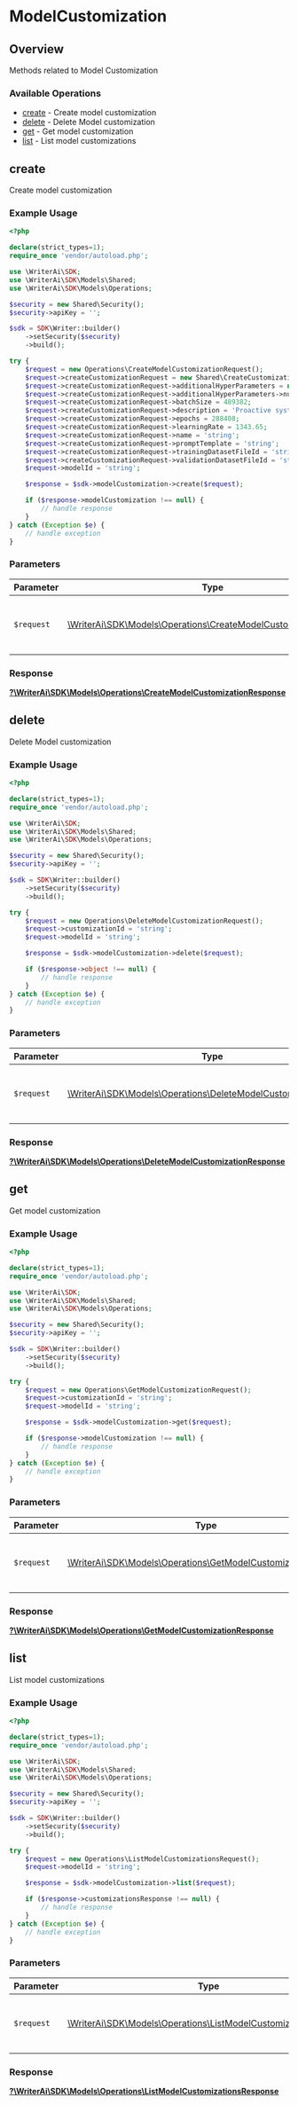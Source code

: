 # ModelCustomization


## Overview

Methods related to Model Customization

### Available Operations

* [create](#create) - Create model customization
* [delete](#delete) - Delete Model customization
* [get](#get) - Get model customization
* [list](#list) - List model customizations

## create

Create model customization

### Example Usage

```php
<?php

declare(strict_types=1);
require_once 'vendor/autoload.php';

use \WriterAi\SDK;
use \WriterAi\SDK\Models\Shared;
use \WriterAi\SDK\Models\Operations;

$security = new Shared\Security();
$security->apiKey = '';

$sdk = SDK\Writer::builder()
    ->setSecurity($security)
    ->build();

try {
    $request = new Operations\CreateModelCustomizationRequest();
    $request->createCustomizationRequest = new Shared\CreateCustomizationRequest();
    $request->createCustomizationRequest->additionalHyperParameters = new Shared\HyperParameters();
    $request->createCustomizationRequest->additionalHyperParameters->numVirtualTokens = 486589;
    $request->createCustomizationRequest->batchSize = 489382;
    $request->createCustomizationRequest->description = 'Proactive systematic Graphical User Interface';
    $request->createCustomizationRequest->epochs = 288408;
    $request->createCustomizationRequest->learningRate = 1343.65;
    $request->createCustomizationRequest->name = 'string';
    $request->createCustomizationRequest->promptTemplate = 'string';
    $request->createCustomizationRequest->trainingDatasetFileId = 'string';
    $request->createCustomizationRequest->validationDatasetFileId = 'string';
    $request->modelId = 'string';

    $response = $sdk->modelCustomization->create($request);

    if ($response->modelCustomization !== null) {
        // handle response
    }
} catch (Exception $e) {
    // handle exception
}
```

### Parameters

| Parameter                                                                                                                     | Type                                                                                                                          | Required                                                                                                                      | Description                                                                                                                   |
| ----------------------------------------------------------------------------------------------------------------------------- | ----------------------------------------------------------------------------------------------------------------------------- | ----------------------------------------------------------------------------------------------------------------------------- | ----------------------------------------------------------------------------------------------------------------------------- |
| `$request`                                                                                                                    | [\WriterAi\SDK\Models\Operations\CreateModelCustomizationRequest](../../models/operations/CreateModelCustomizationRequest.md) | :heavy_check_mark:                                                                                                            | The request object to use for the request.                                                                                    |


### Response

**[?\WriterAi\SDK\Models\Operations\CreateModelCustomizationResponse](../../models/operations/CreateModelCustomizationResponse.md)**


## delete

Delete Model customization

### Example Usage

```php
<?php

declare(strict_types=1);
require_once 'vendor/autoload.php';

use \WriterAi\SDK;
use \WriterAi\SDK\Models\Shared;
use \WriterAi\SDK\Models\Operations;

$security = new Shared\Security();
$security->apiKey = '';

$sdk = SDK\Writer::builder()
    ->setSecurity($security)
    ->build();

try {
    $request = new Operations\DeleteModelCustomizationRequest();
    $request->customizationId = 'string';
    $request->modelId = 'string';

    $response = $sdk->modelCustomization->delete($request);

    if ($response->object !== null) {
        // handle response
    }
} catch (Exception $e) {
    // handle exception
}
```

### Parameters

| Parameter                                                                                                                     | Type                                                                                                                          | Required                                                                                                                      | Description                                                                                                                   |
| ----------------------------------------------------------------------------------------------------------------------------- | ----------------------------------------------------------------------------------------------------------------------------- | ----------------------------------------------------------------------------------------------------------------------------- | ----------------------------------------------------------------------------------------------------------------------------- |
| `$request`                                                                                                                    | [\WriterAi\SDK\Models\Operations\DeleteModelCustomizationRequest](../../models/operations/DeleteModelCustomizationRequest.md) | :heavy_check_mark:                                                                                                            | The request object to use for the request.                                                                                    |


### Response

**[?\WriterAi\SDK\Models\Operations\DeleteModelCustomizationResponse](../../models/operations/DeleteModelCustomizationResponse.md)**


## get

Get model customization

### Example Usage

```php
<?php

declare(strict_types=1);
require_once 'vendor/autoload.php';

use \WriterAi\SDK;
use \WriterAi\SDK\Models\Shared;
use \WriterAi\SDK\Models\Operations;

$security = new Shared\Security();
$security->apiKey = '';

$sdk = SDK\Writer::builder()
    ->setSecurity($security)
    ->build();

try {
    $request = new Operations\GetModelCustomizationRequest();
    $request->customizationId = 'string';
    $request->modelId = 'string';

    $response = $sdk->modelCustomization->get($request);

    if ($response->modelCustomization !== null) {
        // handle response
    }
} catch (Exception $e) {
    // handle exception
}
```

### Parameters

| Parameter                                                                                                               | Type                                                                                                                    | Required                                                                                                                | Description                                                                                                             |
| ----------------------------------------------------------------------------------------------------------------------- | ----------------------------------------------------------------------------------------------------------------------- | ----------------------------------------------------------------------------------------------------------------------- | ----------------------------------------------------------------------------------------------------------------------- |
| `$request`                                                                                                              | [\WriterAi\SDK\Models\Operations\GetModelCustomizationRequest](../../models/operations/GetModelCustomizationRequest.md) | :heavy_check_mark:                                                                                                      | The request object to use for the request.                                                                              |


### Response

**[?\WriterAi\SDK\Models\Operations\GetModelCustomizationResponse](../../models/operations/GetModelCustomizationResponse.md)**


## list

List model customizations

### Example Usage

```php
<?php

declare(strict_types=1);
require_once 'vendor/autoload.php';

use \WriterAi\SDK;
use \WriterAi\SDK\Models\Shared;
use \WriterAi\SDK\Models\Operations;

$security = new Shared\Security();
$security->apiKey = '';

$sdk = SDK\Writer::builder()
    ->setSecurity($security)
    ->build();

try {
    $request = new Operations\ListModelCustomizationsRequest();
    $request->modelId = 'string';

    $response = $sdk->modelCustomization->list($request);

    if ($response->customizationsResponse !== null) {
        // handle response
    }
} catch (Exception $e) {
    // handle exception
}
```

### Parameters

| Parameter                                                                                                                   | Type                                                                                                                        | Required                                                                                                                    | Description                                                                                                                 |
| --------------------------------------------------------------------------------------------------------------------------- | --------------------------------------------------------------------------------------------------------------------------- | --------------------------------------------------------------------------------------------------------------------------- | --------------------------------------------------------------------------------------------------------------------------- |
| `$request`                                                                                                                  | [\WriterAi\SDK\Models\Operations\ListModelCustomizationsRequest](../../models/operations/ListModelCustomizationsRequest.md) | :heavy_check_mark:                                                                                                          | The request object to use for the request.                                                                                  |


### Response

**[?\WriterAi\SDK\Models\Operations\ListModelCustomizationsResponse](../../models/operations/ListModelCustomizationsResponse.md)**

